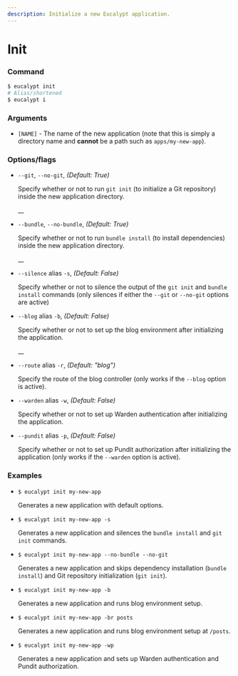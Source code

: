 ```yaml
---
description: Initialize a new Eucalypt application.
---
```


# Init

### Command

```bash
$ eucalypt init
# Alias/shortened
$ eucalypt i
```

### Arguments

* `[NAME]` - The name of the new application \(note that this is simply a directory name and **cannot** be a path such as `apps/my-new-app`\).

### Options/flags

* `--git`, `--no-git`, _\(Default: True\)_

  Specify whether or not to run `git init` \(to initialize a Git repository\) inside the new application directory.

  \_\_

* `--bundle`, `--no-bundle`, _\(Default: True\)_

  Specify whether or not to run `bundle install` \(to install dependencies\) inside the new application directory.

  \_\_

* `--silence` alias `-s`, _\(Default: False\)_

  Specify whether or not to silence the output of the `git init` and `bundle install` commands \(only silences if either the `--git` or `--no-git` options are active\)

* `--blog` alias `-b`, _\(Default: False\)_

  Specify whether or not to set up the blog environment after initializing the application.

  \_\_

* `--route` alias `-r`, _\(Default: "blog"\)_

  Specify the route of the blog controller \(only works if the `--blog` option is active\).

* `--warden` alias `-w`, _\(Default: False\)_

  Specify whether or not to set up Warden authentication after initializing the application.

* `--pundit` alias `-p`, _\(Default: False\)_

  Specify whether or not to set up Pundit authorization after initializing the application \(only works if the `--warden` option is active\).

### Examples

* `$ eucalypt init my-new-app` 

  Generates a new application with default options.

* `$ eucalypt init my-new-app -s`

  Generates a new application and silences the `bundle install` and `git init` commands.

* `$ eucalypt init my-new-app --no-bundle --no-git` 

  Generates a new application and skips dependency installation \(`bundle install`\) and Git repository initialization \(`git init`\).

* `$ eucalypt init my-new-app -b` 

  Generates a new application and runs blog environment setup.

* `$ eucalypt init my-new-app -br posts` 

  Generates a new application and runs blog environment setup at `/posts`.

* `$ eucalypt init my-new-app -wp` 

  Generates a new application and sets up Warden authentication and Pundit authorization.

